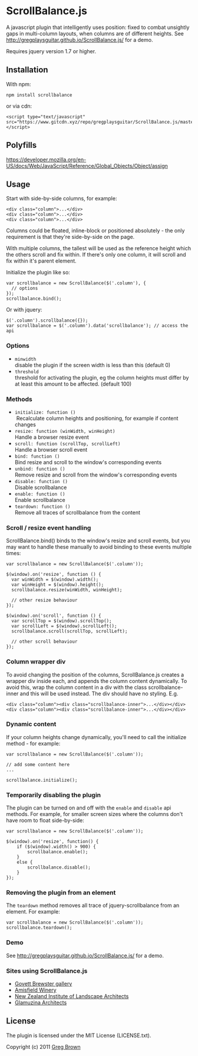 # ScrollBalance.js

A javascript plugin that intelligently uses position: fixed to combat unsightly gaps
in multi-column layouts, when columns are of different heights. See 
<http://gregplaysguitar.github.io/ScrollBalance.js/> for a demo.

Requires jquery version 1.7 or higher.

## Installation

With npm:

    npm install scrollbalance

or via cdn:

    <script type="text/javascript" src="https://www.gitcdn.xyz/repo/gregplaysguitar/ScrollBalance.js/master/ScrollBalance.js"></script>

## Polyfills

https://developer.mozilla.org/en-US/docs/Web/JavaScript/Reference/Global_Objects/Object/assign

## Usage

Start with side-by-side columns, for example:

    <div class="column">...</div>
    <div class="column">...</div>
    <div class="column">...</div>

Columns could be floated, inline-block or positioned absolutely - the only 
requirement is that they're side-by-side on the page.

With multiple columns, the tallest will be used as the reference height which 
the others scroll and fix within. If there's only one column, it will scroll 
and fix within it's parent element.

Initialize the plugin like so:

    var scrollbalance = new ScrollBalance($('.column'), {
      // options
    });
    scrollbalance.bind();

Or with jquery:

    $('.column').scrollbalance({});
    var scrollbalance = $('.column').data('scrollbalance'); // access the api


### Options

- `minwidth`  
   disable the plugin if the screen width is less than this (default 0)
- `threshold`  
  threshold for activating the plugin, eg the column heights must differ by at 
  least this amount to be affected. (default 100)

### Methods

- `initialize: function ()`  
  Recalculate column heights and positioning, for example if content changes
- `resize: function (winWidth, winHeight)`  
  Handle a browser resize event
- `scroll: function (scrollTop, scrollLeft)`  
  Handle a browser scroll event
- `bind: function ()`  
  Bind resize and scroll to the window's corresponding events
- `unbind: function ()`  
  Remove resize and scroll from the window's corresponding events  
- `disable: function ()`  
  Disable scrollbalance
- `enable: function ()`  
  Enable scrollbalance
- `teardown: function ()`  
  Remove all traces of scrollbalance from the content

### Scroll / resize event handling

ScrollBalance.bind() binds to the window's resize and scroll events, but you
may want to handle these manually to avoid binding to these events multiple
times:

    var scrollbalance = new ScrollBalance($('.column'));

    $(window).on('resize', function () {
      var winWidth = $(window).width();
      var winHeight = $(window).height();
      scrollbalance.resize(winWidth, winHeight);

      // other resize behaviour
    });

    $(window).on('scroll', function () {
      var scrollTop = $(window).scrollTop();
      var scrollLeft = $(window).scrollLeft();
      scrollbalance.scroll(scrollTop, scrollLeft);

      // other scroll behaviour
    });

### Column wrapper div

To avoid changing the position of the columns, ScrollBalance.js creates a
wrapper div inside each, and appends the column content dynamically. To avoid
this, wrap the column content in a div with the class scrollbalance-inner and
this will be used instead. The div should have no styling. E.g.

    <div class="column"><div class="scrollbalance-inner">...</div></div>
    <div class="column"><div class="scrollbalance-inner">...</div></div>

### Dynamic content

If your column heights change dynamically, you'll need to call the initialize
method - for example:

    var scrollbalance = new ScrollBalance($('.column'));

    // add some content here
    ...

    scrollbalance.initialize();


### Temporarily disabling the plugin

The plugin can be turned on and off with the `enable` and `disable` api
methods. For example, for smaller screen sizes where the columns don't have
room to float side-by-side:

    var scrollbalance = new ScrollBalance($('.column'));

    $(window).on('resize', function() {
        if ($(window).width() > 900) {
            scrollbalance.enable();
        }
        else {
            scrollbalance.disable();                    
        }
    });


### Removing the plugin from an element

The `teardown` method removes all trace of jquery-scrollbalance from an element.
For example:

    var scrollbalance = new ScrollBalance($('.column'));
    scrollbalance.teardown();


### Demo

See <http://gregplaysguitar.github.io/ScrollBalance.js/> for a demo.


### Sites using ScrollBalance.js

* [Govett Brewster gallery](http://govettbrewster.com/news/2017/2/govett-brewster-art-gallerylen-lye-centre-launches)
* [Amisfield Winery](http://amisfield.co.nz/wines/shipping)
* [New Zealand Institute of Landscape Architects](https://nzila.co.nz/news/)
* [Glamuzina Architects](http://www.g-a.co.nz/projects/lake-hawea-courtyard-house/)


## License

The plugin is licensed under the MIT License (LICENSE.txt).

Copyright (c) 2011 [Greg Brown](http://gregbrown.co.nz)
